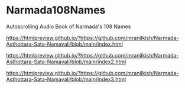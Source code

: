 # Narmada108Names
Autoscrolling Audio Book of Narmada's 108 Names

https://htmlpreview.github.io/?https://github.com/mranilkish/Narmada-Asthottara-Sata-Namavali/blob/main/index.html



https://htmlpreview.github.io/?https://github.com/mranilkish/Narmada-Asthottara-Sata-Namavali/blob/main/index2.html



https://htmlpreview.github.io/?https://github.com/mranilkish/Narmada-Asthottara-Sata-Namavali/blob/main/index3.html
